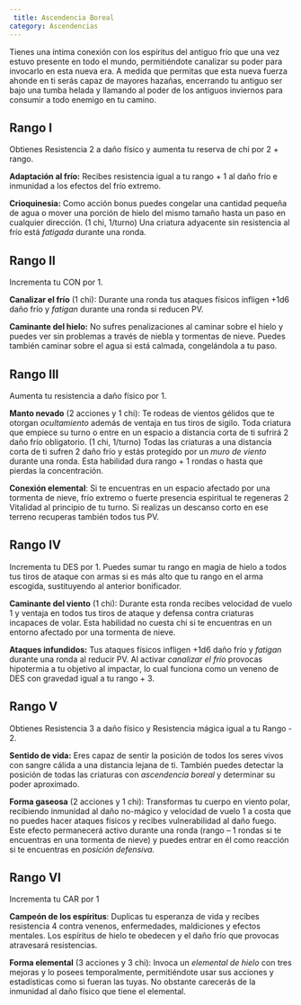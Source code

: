 ```yaml
---
 title: Ascendencia Boreal
category: Ascendencias
---
```


Tienes una íntima conexión con los espíritus del antiguo frío que una vez estuvo presente en todo el mundo, permitiéndote canalizar su poder para invocarlo en esta nueva era. A medida que permitas que esta nueva fuerza ahonde en ti serás capaz de mayores hazañas, encerrando tu antiguo ser bajo una tumba helada y llamando al poder de los antiguos inviernos para consumir a todo enemigo en tu camino.

## Rango I

Obtienes Resistencia 2 a daño físico y aumenta tu reserva de chi por 2 + rango.

**Adaptación al frío:** Recibes resistencia igual a tu rango + 1 al daño frío e inmunidad a los efectos del frío extremo.

**Crioquinesia:** Como acción bonus puedes congelar una cantidad pequeña de agua o mover una porción de hielo del mismo tamaño hasta un paso en cualquier dirección. (1 chi, 1/turno) Una criatura adyacente sin resistencia al frío está *fatigada* durante una ronda.

## Rango II

Incrementa tu CON por 1.

**Canalizar el frío** (1 chi): Durante una ronda tus ataques físicos infligen +1d6 daño frío y *fatigan* durante una ronda si reducen PV. 

**Caminante del hielo:** No sufres penalizaciones al caminar sobre el hielo y puedes ver sin problemas a través de niebla y tormentas de nieve. Puedes también caminar sobre el agua si está calmada, congelándola a tu paso. 

## Rango III

Aumenta tu resistencia a daño físico por 1.

**Manto nevado** (2 acciones y 1 chi): Te rodeas de vientos gélidos que te otorgan *ocultamiento* además de ventaja en tus tiros de sigilo. Toda criatura que empiece su turno o entre en un espacio a distancia corta de ti sufrirá 2 daño frío obligatorio. (1 chi, 1/turno) Todas las criaturas a una distancia corta de ti sufren 2 daño frío y estás protegido por un *muro de viento* durante una ronda. Esta habilidad dura rango + 1 rondas o hasta que pierdas la concentración.

**Conexión elemental**: Si te encuentras en un espacio afectado por una tormenta de nieve, frío extremo o fuerte presencia espiritual te regeneras 2 Vitalidad al principio de tu turno. Si realizas un descanso corto en ese terreno recuperas también todos tus PV.

## Rango IV

Incrementa tu DES por 1. Puedes sumar tu rango en magia de hielo a todos tus tiros de ataque con armas si es más alto que tu rango en el arma escogida, sustituyendo al anterior bonificador.

**Caminante del viento** (1 chi): Durante esta ronda recibes velocidad de vuelo 1 y ventaja en todos tus tiros de ataque y defensa contra criaturas incapaces de volar. Esta habilidad no cuesta chi si te encuentras en un entorno afectado por una tormenta de nieve.

**Ataques infundidos:** Tus ataques físicos infligen +1d6 daño frío y *fatigan* durante una ronda al reducir PV. Al activar *canalizar el frío* provocas hipotermia a tu objetivo al impactar, lo cual funciona como un veneno de DES con gravedad igual a tu rango + 3.

## Rango V

Obtienes Resistencia 3 a daño físico y Resistencia mágica igual a tu Rango - 2.

**Sentido de vida:** Eres capaz de sentir la posición de todos los seres vivos con sangre cálida a una distancia lejana de ti. También puedes detectar la posición de todas las criaturas con *ascendencia boreal* y determinar su poder aproximado.

**Forma gaseosa** (2 acciones y 1 chi): Transformas tu cuerpo en viento polar, recibiendo inmunidad al daño no-mágico y velocidad de vuelo 1 a costa que no puedes hacer ataques físicos y recibes vulnerabilidad al daño fuego. Este efecto permanecerá activo durante una ronda (rango – 1 rondas si te encuentras en una tormenta de nieve) y puedes entrar en él como reacción si te encuentras en *posición defensiva.*

## Rango VI

Incrementa tu CAR por 1

**Campeón de los espíritus**: Duplicas tu esperanza de vida y recibes resistencia 4 contra venenos, enfermedades, maldiciones y efectos mentales. Los espíritus de hielo te obedecen y el daño frío que provocas atravesará resistencias.

**Forma elemental** (3 acciones y 3 chi): Invoca un *elemental de hielo* con tres mejoras y lo posees temporalmente, permitiéndote usar sus acciones y estadísticas como si fueran las tuyas. No obstante carecerás de la inmunidad al daño físico que tiene el elemental.
